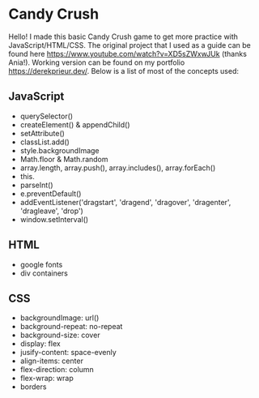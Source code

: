 # Candy Crush
Hello! I made this basic Candy Crush game to get more practice with JavaScript/HTML/CSS. The original project that I used as a guide can be found here 
https://www.youtube.com/watch?v=XD5sZWxwJUk (thanks Ania!). Working version can be found on my portfolio https://derekprieur.dev/. Below is a list of most of the 
concepts used:

## JavaScript
  - querySelector()
  - createElement() & appendChild()
  - setAttribute()
  - classList.add()
  - style.backgroundImage
  - Math.floor & Math.random
  - array.length, array.push(), array.includes(), array.forEach()
  - this.
  - parseInt()
  - e.preventDefault()
  - addEventListener('dragstart', 'dragend', 'dragover', 'dragenter', 'dragleave', 'drop')
  - window.setInterval()
  
## HTML
  - google fonts
  - div containers

## CSS
  - backgroundImage: url()
  - background-repeat: no-repeat
  - background-size: cover
  - display: flex
  - jusify-content: space-evenly
  - align-items: center
  - flex-direction: column
  - flex-wrap: wrap
  - borders
